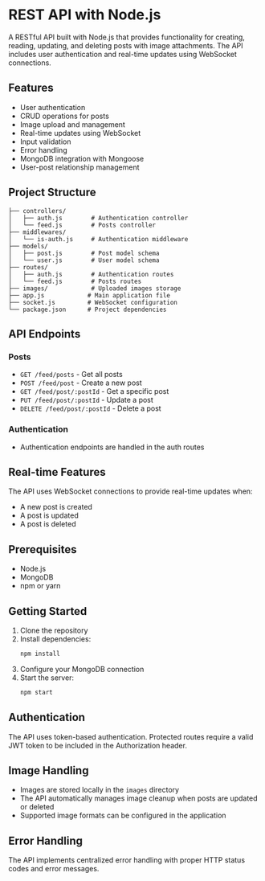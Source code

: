 # REST API with Node.js

A RESTful API built with Node.js that provides functionality for creating, reading, updating, and deleting posts with image attachments. The API includes user authentication and real-time updates using WebSocket connections.

## Features

-   User authentication
-   CRUD operations for posts
-   Image upload and management
-   Real-time updates using WebSocket
-   Input validation
-   Error handling
-   MongoDB integration with Mongoose
-   User-post relationship management

## Project Structure

```
├── controllers/
│   ├── auth.js        # Authentication controller
│   └── feed.js        # Posts controller
├── middlewares/
│   └── is-auth.js     # Authentication middleware
├── models/
│   ├── post.js        # Post model schema
│   └── user.js        # User model schema
├── routes/
│   ├── auth.js        # Authentication routes
│   └── feed.js        # Posts routes
├── images/            # Uploaded images storage
├── app.js            # Main application file
├── socket.js         # WebSocket configuration
└── package.json      # Project dependencies
```

## API Endpoints

### Posts

-   `GET /feed/posts` - Get all posts
-   `POST /feed/post` - Create a new post
-   `GET /feed/post/:postId` - Get a specific post
-   `PUT /feed/post/:postId` - Update a post
-   `DELETE /feed/post/:postId` - Delete a post

### Authentication

-   Authentication endpoints are handled in the auth routes

## Real-time Features

The API uses WebSocket connections to provide real-time updates when:

-   A new post is created
-   A post is updated
-   A post is deleted

## Prerequisites

-   Node.js
-   MongoDB
-   npm or yarn

## Getting Started

1. Clone the repository
2. Install dependencies:
    ```bash
    npm install
    ```
3. Configure your MongoDB connection
4. Start the server:
    ```bash
    npm start
    ```

## Authentication

The API uses token-based authentication. Protected routes require a valid JWT token to be included in the Authorization header.

## Image Handling

-   Images are stored locally in the `images` directory
-   The API automatically manages image cleanup when posts are updated or deleted
-   Supported image formats can be configured in the application

## Error Handling

The API implements centralized error handling with proper HTTP status codes and error messages.
